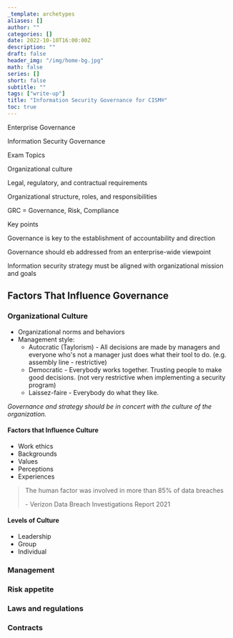 ```yaml
---
_template: archetypes
aliases: []
author: ""
categories: []
date: 2022-10-10T16:00:00Z
description: ""
draft: false
header_img: "/img/home-bg.jpg"
math: false
series: []
short: false
subtitle: ""
tags: ["write-up"]
title: "Information Security Governance for CISM®"
toc: true
---
```


Enterprise Governance

Information Security Governance

Exam Topics

Organizational culture

Legal, regulatory, and contractual requirements

Organizational structure, roles, and responsibilities

GRC = Governance, Risk, Compliance

Key points

Governance is key to the establishment of accountability and direction

Governance should eb addressed from an enterprise-wide viewpoint

Information security strategy must be aligned with organizational mission and goals

## Factors That Influence Governance

### Organizational Culture

* Organizational norms and behaviors
* Management style:
  * Autocratic (Taylorism) - All decisions are made by managers and everyone who's not a manager just does what their tool to do. (e.g. assembly line - restrictive)
  * Democratic - Everybody works together. Trusting people to make good decisions. (not very restrictive when implementing a security program)
  * Laissez-faire - Everybody do what they like.

_Governance and strategy should be in concert with the culture of the organization._

#### Factors that Influence Culture

* Work ethics
* Backgrounds
* Values
* Perceptions
* Experiences

> The human factor was involved in more than 85% of data breaches
>
> \- Verizon Data Breach Investigations Report 2021

#### Levels of Culture

* Leadership
* Group
* Individual

### Management

### Risk appetite

### Laws and regulations

### Contracts
